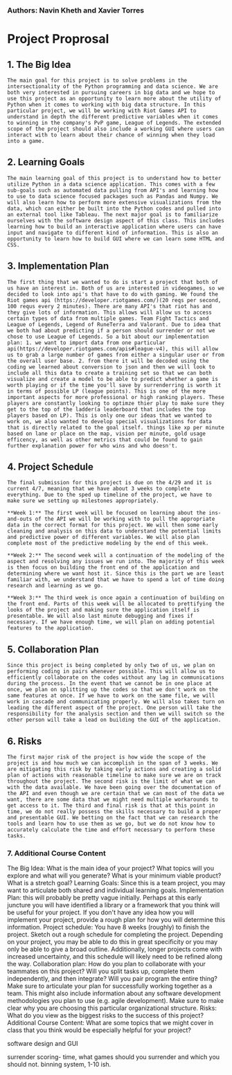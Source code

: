 ### Authors: Navin Kheth and Xavier Torres

# Project Proprosal

## 1. The Big Idea

    The main goal for this project is to solve problems in the intersectionality of the Python programming and data science. We are both very interested in pursuing careers in big data and we hope to use this project as an opportunity to learn more about the utility of Python when it comes to working with big data structure. In this particular project, we will be working with Riot Games API to understand in depth the different predictive variables when it comes to winning in the company's PvP game, League of Legends. The extended scope of the project should also include a working GUI where users can interact with to learn about their chance of winning when they load into a game. 

## 2. Learning Goals

    The main learning goal of this project is to understand how to better utilize Python in a data science application. This comes with a few sub-goals such as automated data pulling from API's and learning how to use to data science focused packages such as Pandas and Numpy. We will also learn how to perform more extensive visualizations from the data, which can either be built into the Python codes and pulled into an external tool like Tableau. The next major goal is to familiarize ourselves with the software design aspect of this class. This includes learning how to build an interactive application where users can have input and navigate to different kind of information. This is also an opportunity to learn how to build GUI where we can learn some HTML and CSS.

## 3. Implementation Plan 
    The first thing that we wanted to do is start a project that both of us have an interest in. Both of us are interested in videogames, so we decided to look into api's that have to do with gaming. We found the Riot games api (https://developer.riotgames.com/)(20 reqs per second, 100 requs every 2 minutes). There are many API's that riot has and they give lots of information. This allows will allow us to access certain types of data from multiple games. Team Fight Tactics and League of Legends, Legend of RuneTerra and Valorant. Due to idea that we both had about predicting if a person should surrender or not we chose to use League of Legends. So a bit about our implementation plan: 1. we want to import data from one particular api(https://developer.riotgames.com/apis#league-v4), this will allow us to grab a large number of games from either a singular user or from the overall user base. 2. from there it will be decoded using the coding we learned about conversion to json and then we will look to include all this data to create a training set so that we can both visualize and create a model to be able to predict whether a game is worth playing or if the time you'll save by surrenderring is worth it in terms of possible LP (league points). This is one of the more important aspects for more professional or high ranking players. These players are constantly looking to optimze thier play to make sure they get to the top of the ladder(a leaderboard that includes the top players based on LP). This is only one our ideas that we wanted to work on, we also wanted to develop special visualizations for data that is directly related to the goal itself. things like xp per minute based on lane or place on the map, vision per minute, gold usage efficency, as well as other metrics that could be found to gain further explanation power for who wins and who doesn't.  

## 4. Project Schedule
    The final submission for this project is due on the 4/29 and it is current 4/7, meaning that we have about 3 weeks to complete everything. Due to the sped up timeline of the project, we have to make sure we setting up milestones appropriately. 

    **Week 1:** The first week will be focused on learning about the ins-and-outs of the API we will be working with to pull the appropriate data in the correct format for this project. We will then some early cleaning and analysis on this data to understand the potential limits and predictive power of different variables. We will also plan complete most of the predictive modeling by the end of this week.

    **Week 2:** The second week will a continuation of the modeling of the aspect and resolving any issues we run into. The majority of this week is then focus on building the front end of the application and determining where we want host it. Since this is the part we are least familiar with, we understand that we have to spend a lot of time doing research and learning as we go.

    **Week 3:** The third week is once again a continuation of building on the front end. Parts of this week will be allocated to prettifying the looks of the project and making sure the application itself is presentable. We will also last minute debugging and fixes if necessary. If we have enough time, we will plan on adding potential features to the application.

## 5. Collaboration Plan 
    Since this project is being completed by only two of us, we plan on performing coding in pairs whenever possible. This will allow us to efficiently collaborate on the codes without any lag in communications during the process. In the event that we cannot be in one place at once, we plan on splitting up the codes so that we don't work on the same features at once. If we have to work on the same file, we will work in cascade and communicating properly. We will also takes turn on leading the different aspect of the project. One person will take the responsibility for the analysis section and then we will switch so the other person will take a lead on building the GUI of the application. 

## 6. Risks

    The first major risk of the project is how wide the scope of the project is and how much we can accomplish in the span of 3 weeks. We are mitigating this risk by taking early actions and creating a solid plan of actions with reasonable timeline to make sure we are on track throughout the project. The second risk is the limit of what we can with the data available. We have been going over the documentation of the API and even though we are certain that we can most of the data we want, there are some data that we might need multiple workarounds to get access to it. The third and final risk is that at this point in time, we do not really possess the skills necessary to build a proper and presentable GUI. We betting on the fact that we can research the tools and learn how to use them as we go, but we do not know how to accurately calculate the time and effort necessary to perform these tasks.

### 7. Additional Course Content



The Big Idea: What is the main idea of your project? What topics will you explore and what will you generate? What is your minimum viable product? What is a stretch goal?
Learning Goals: Since this is a team project, you may want to articulate both shared and individual learning goals.
Implementation Plan: this will probably be pretty vague initially. Perhaps at this early juncture you will have identified a library or a framework that you think will be useful for your project. If you don't have any idea how you will implement your project, provide a rough plan for how you will determine this information.
Project schedule: You have 8 weeks (roughly) to finish the project. Sketch out a rough schedule for completing the project. Depending on your project, you may be able to do this in great specificity or you may only be able to give a broad outline. Additionally, longer projects come with increased uncertainty, and this schedule will likely need to be refined along the way.
Collaboration plan: How do you plan to collaborate with your teammates on this project? Will you split tasks up, complete them independently, and then integrate? Will you pair program the entire thing? Make sure to articulate your plan for successfully working together as a team. This might also include information about any software development methodologies you plan to use (e.g. agile development). Make sure to make clear why you are choosing this particular organizational structure.
Risks: What do you view as the biggest risks to the success of this project?
Additional Course Content: What are some topics that we might cover in class that you think would be especially helpful for your project?

software design and GUI


surrender scoring- time, what games should you surrender and which you should not. binning system, 1-10 ish. 